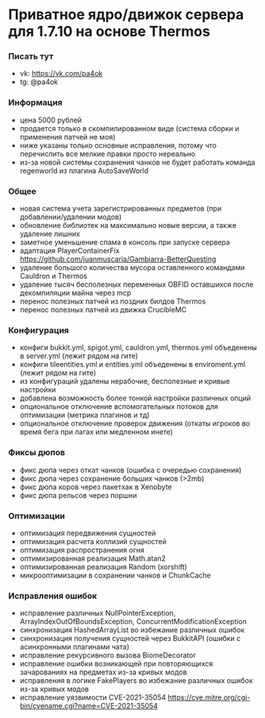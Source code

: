 # Приватное ядро/движок сервера для 1.7.10 на основе Thermos

### Писать тут
- vk: https://vk.com/pa4ok
- tg: @pa4ok

### Информация 
- цена 5000 рублей
- продается только в скомпилированном виде (система сборки и применения патчей не моя)
- ниже указаны только основные исправления, потому что перечислить все мелкие правки просто нереально
- из-за новой системы сохранения чанков не будет работать команда regenworld из плагина AutoSaveWorld

### Общее
- новая система учета зарегистрированных предметов (при добавлении/удалении модов)
- обновление библиотек на максимально новые версии, а также удаление лишних
- заметное уменьшение спама в консоль при запуске сервера
- адаптация PlayerContainerFix https://github.com/juanmuscaria/Gambiarra-BetterQuesting
- удаление большого количества мусора оставленного командами Cauldron и Thermos
- удаление тысяч бесполезных переменных OBFID оставшихся после декомпиляции майна через mcp
- перенос полезных патчей из поздних билдов Thermos
- перенос полезных патчей из движка CrucibleMC

### Конфигурация
- конфиги bukkit.yml, spigot.yml, cauldron.yml, thermos.yml объеденены в server.yml (лежит рядом на гите)
- конфиги tileentities.yml и entities.yml объеденены в enviroment.yml (лежит рядом на гите)
- из конфигураций удалены нерабочие, бесполезные и кривые настройки
- добавлена возможность более тонкой настройки различных опций
- опциональное отключение вспомогательных потоков для оптимизации (метрика плагинов и тд)
- опциональное отключение проверок движения (откаты игроков во время бега при лагах или медленном инете)

### Фиксы дюпов
- фикс дюпа через откат чанков (ошибка с очередью сохранения)
- фикс дюпа через сохранение больших чанков (>2mb)
- фикс дюпа коров через пакетхак в Xenobyte
- фикс дюпа рельсов через поршни

### Оптимизации
- оптимизация передвижения сущностей
- оптимизация расчета коллизий сущностей
- оптимизация распространения огня
- оптимизированная реализация Math.atan2
- оптимизированная реализация Random (xorshift)
- микрооптимизации в сохранении чанков и ChunkCache

### Исправления ошибок
- исправление различных NullPointerException, ArrayIndexOutOfBoundsException, ConcurrentModificationException
- синхронизация HashedArrayList во избежание различных ошибок
- синхронизация получения сущностей через BukkitAPI (ошибки с асинхронными плагинами чата)
- исправление рекурсивного вызова BiomeDecorator
- исправление ошибки возникающей при повторяющихся зачарованиях на предметах из-за кривых модов
- исправления в логике FakePlayers во избежание различных ошибок из-за кривых модов
- исправление уязвимости CVE-2021-35054 https://cve.mitre.org/cgi-bin/cvename.cgi?name=CVE-2021-35054
